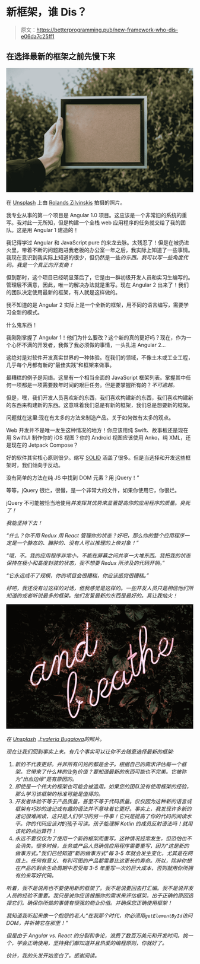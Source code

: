# 新框架，谁 Dis？

> 原文：<https://betterprogramming.pub/new-framework-who-dis-e06da7c25ff1>

## 在选择最新的框架之前先慢下来

![](img/073380bc6b95e3cc989cdf4fa4370937.png)

在 [Unsplash](https://unsplash.com?utm_source=medium&utm_medium=referral) 上由 [Rolands Zilvinskis](https://unsplash.com/@rolzay?utm_source=medium&utm_medium=referral) 拍摄的照片。

我专业从事的第一个项目是 Angular 1.0 项目。这应该是一个非常旧的系统的重写。我对此一无所知，但是构建一个全栈 web 应用程序的任务就交给了我的团队。这是用 Angular 1 建造的！

我记得学过 Angular 和 JavaScript pure 的来龙去脉。太残忍了！但是在被扔进火里，带着不断的问题跑进我老板的办公室一年之后，我实际上知道了一些事情。我现在意识到我实际上知道的很少，但仍然是一些*的东西。我可以写一些角度代码。我是一个真正的开发商！*

但到那时，这个项目已经明显落后了，它是由一群初级开发人员和实习生编写的。管理层不满意，因此，唯一的解决办法就是重写。现在 Angular 2 出来了！我们的团队决定使用最新的框架，有人就是这样做的。

我不知道的是 Angular 2 实际上是一个全新的框架，用不同的语言编写，需要学习全新的模式。

什么鬼东西！

我刚刚掌握了 Angular 1！他们为什么要改？这个新的真的更好吗？现在，作为一个心怀不满的开发者，我做了我必须做的事情，一头扎进 Angular 2…

这绝对是对软件开发真实世界的一种体验。在我们的领域，不像土木或工业工程，几乎每个月都有新的“最佳实践”和框架来做事。

最糟糕的例子是网络。这里有一个相当全面的 JavaScript 框架列表。掌握其中任何一项都是一项需要数年时间的艰巨任务。但是要掌握所有的？*不可逾越。*

但是，嘿，我们开发人员喜欢新的东西，我们喜欢构建新的东西，我们喜欢构建新的东西来构建新的东西。这意味着我们总是有新的框架，我们总是想要新的框架。

问题就在这里:现在有太多的方法来制造产品。关于如何做有太多的观点。

Web 开发并不是唯一发生这种情况的地方！你应该用纯 Swift、故事板还是现在用 SwiftUI 制作你的 iOS 视图？你的 Android 视图应该使用 Anko，纯 XML，还是现在的 Jetpack Compose？

好的软件其实核心原则很少。缩写 [SOLID](https://en.wikipedia.org/wiki/SOLID) 涵盖了很多。但是当选择和开发这些框架时，我们倾向于反动。

没有简单的方法在纯 JS 中找到 DOM 元素？用 jQuery！”

等等，jQuery 很烂，很慢，是一个非常大的文件，如果你使用它，你很烂。

jQuery 不可能被恰当地使用*并发挥其优势来显著提高你的应用程序的质量。臭死了！*

*我能坚持下去！*

*“什么？你不用 Redux 用 React 管理你的状态？好吧，那么你的整个应用程序一定是一个静态的、臃肿的、没有人可以推理的上帝对象！”*

*“哦，不。我的应用程序非常小，不能在屏幕之间共享一大堆东西。我把我的状态保持在极小和高度封装的状态，我不想要 Redux 所涉及的代码开销。”*

*“它永远成不了规模，你的项目会很糟糕，你应该感觉很糟糕。”*

*好吧，我还没有过这样的对话，但我感觉是这样的。一些开发人员只是相信他们所知道的或者听说最多的框架。他们发誓最新的东西是最好的。真让我恼火！*

*![](img/b1a4a1ba41525c01990d0bff8d6dd03a.png)*

*在 [Unsplash](https://unsplash.com/s/photos/and-breathe?utm_source=unsplash&utm_medium=referral&utm_content=creditCopyText) 上[valeria Bugaiova](https://unsplash.com/@bugaiova_valeriya?utm_source=unsplash&utm_medium=referral&utm_content=creditCopyText)的照片。*

*现在让我们回到事实上来。有几个事实可以让你不去随意选择最新的框架:*

1.  *新的不代表更好。并非所有闪光的都是金子。根据自己的需求评估每一个框架。它带来了什么样的*业务*价值？要知道最新的东西可能也不完美。它被称为“出血边缘”是有原因的。*
2.  *即使是一个伟大的框架也可能会被滥用。如果您的团队没有使用框架的经验，那么学习该框架的标准可能是值得的。*
3.  *开发者体验不等于产品质量，甚至不等于代码质量。仅仅因为这种新的语言或框架有巧妙的速记或有趣的语法并不意味着它更好。事实上，我发现许多新的速记很难阅读，这只是人们学习的另一件事！它只是提高了你的代码的阅读水平。你的代码应该对*的孩子*可读。孩子能理解 Kotlin 的成员反射语法吗！就用该死的点运算符！*
4.  *永远不要仅仅为了使用一个新的框架而重写。这种情况经常发生，但恐怕也不会消失。很多时候，业务或产品人员确信应用程序需要重写，因为“这是新的做事方式。”我们已经知道“新的做事方式”每 3-5 年就会发生变化，尤其是在网络上。任何有意义、有利可图的产品都需要比这更长的寿命。所以，除非你想在产品的剩余生命周期中忍受每 3-5 年重写一次的巨大成本，否则就用你所拥有的来写好代码。*

*听着，我不是说再也不要使用新的框架了。我不是说要回去打汇编。我不是说开发人员的经验不重要。我只是说你应该根据你的需求来评估框架。出于正确的原因选择它们。确保你所做的事情有很强的商业价值。并确保您正确使用框架！*

*我知道我听起来像一个抱怨的老人:“在我那个时代，你必须用`getElementById`访问 DOM，并祈祷它在那里！”*

*但是由于 Angular vs. React 的分裂和争论，浪费了数百万美元和开发时间。挑一个，学会正确使用，坚持我们都知道并且热爱的编程原则，你就好了。*

*伙计，我的头发开始变白了。感谢阅读。*